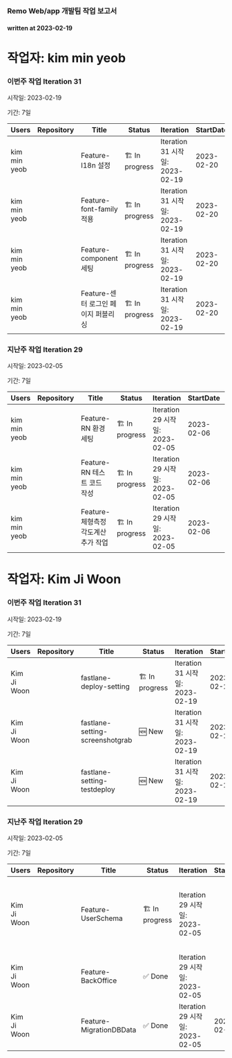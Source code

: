 ### Remo Web/app 개발팀 작업 보고서

#### written at 2023-02-19

# 작업자: kim min yeob

### 이번주 작업 Iteration 31


시작일: 2023-02-19


기간: 7일

| Users | Repository | Title | Status | Iteration | StartDate | DueDate | Label | PullRequest |
| ----- | ---------- | ----- | ------ | --------- | --------- | ------- | ----- | ----------- |
| kim min yeob |  | Feature-I18n 설정 | 🏗 In progress | Iteration 31 시작일: 2023-02-19 | 2023-02-20 | 2023-02-24 |  |  |
| kim min yeob |  | Feature-font-family적용 | 🏗 In progress | Iteration 31 시작일: 2023-02-19 | 2023-02-20 | 2023-02-24 |  |  |
| kim min yeob |  | Feature-component 세팅 | 🏗 In progress | Iteration 31 시작일: 2023-02-19 | 2023-02-20 | 2023-02-24 |  |  |
| kim min yeob |  | Feature-센터 로그인 페이지 퍼블리싱 | 🏗 In progress | Iteration 31 시작일: 2023-02-19 | 2023-02-20 | 2023-02-24 |  |  |

### 지난주 작업 Iteration 29


시작일: 2023-02-05


기간: 7일

| Users | Repository | Title | Status | Iteration | StartDate | DueDate | Label | PullRequest |
| ----- | ---------- | ----- | ------ | --------- | --------- | ------- | ----- | ----------- |
| kim min yeob |  | Feature-RN 환경세팅 | 🏗 In progress | Iteration 29 시작일: 2023-02-05 | 2023-02-06 | 2023-02-07 |  |  |
| kim min yeob |  | Feature-RN  테스트 코드 작성 | 🏗 In progress | Iteration 29 시작일: 2023-02-05 | 2023-02-06 | 2023-02-07 |  |  |
| kim min yeob |  | Feature-체형측정 각도계산 추가 작업 | 🏗 In progress | Iteration 29 시작일: 2023-02-05 | 2023-02-06 | 2023-02-10 | Labels |  |

# 작업자: Kim Ji Woon

### 이번주 작업 Iteration 31


시작일: 2023-02-19


기간: 7일

| Users | Repository | Title | Status | Iteration | StartDate | DueDate | Label | PullRequest |
| ----- | ---------- | ----- | ------ | --------- | --------- | ------- | ----- | ----------- |
| Kim Ji Woon |  | fastlane-deploy-setting | 🏗 In progress | Iteration 31 시작일: 2023-02-19 | 2023-02-20 | 2023-02-20 | Labels |  |
| Kim Ji Woon |  | fastlane-setting-screenshotgrab | 🆕 New | Iteration 31 시작일: 2023-02-19 | 2023-02-20 | 2023-02-21 | Labels |  |
| Kim Ji Woon |  | fastlane-setting-testdeploy | 🆕 New | Iteration 31 시작일: 2023-02-19 | 2023-02-21 | 2023-02-22 | Labels |  |

### 지난주 작업 Iteration 29


시작일: 2023-02-05


기간: 7일

| Users | Repository | Title | Status | Iteration | StartDate | DueDate | Label | PullRequest |
| ----- | ---------- | ----- | ------ | --------- | --------- | ------- | ----- | ----------- |
| Kim Ji Woon |  | Feature-UserSchema | 🏗 In progress | Iteration 29 시작일: 2023-02-05 |  |  | Labels | 제목: test: phone number validate with locale. 병합일: 2023-02-14 |
| Kim Ji Woon |  | Feature-BackOffice | ✅ Done | Iteration 29 시작일: 2023-02-05 |  |  | Labels |  |
| Kim Ji Woon |  | Feature-MigrationDBData | ✅ Done | Iteration 29 시작일: 2023-02-05 | 2023-02-06 | 2023-02-07 | Labels |  |
